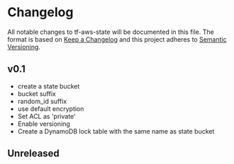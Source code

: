 # Changelog

All notable changes to tf-aws-state will be documented in this file. The format is based on [Keep a Changelog](http://keepachangelog.com/en/1.0.0/) and this project adheres to [Semantic Versioning](http://semver.org/spec/v2.0.0.html).

## v0.1
* create a state bucket
* bucket suffix
* random_id suffix
* use default encryption
* Set ACL as 'private'
* Enable versioning
* Create a DynamoDB lock table with the same name as state bucket



## Unreleased

